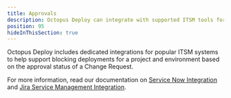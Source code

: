 ```yaml
---
title: Approvals
description: Octopus Deploy can integrate with supported ITSM tools for deployment control using Change Request approvals
position: 95
hideInThisSection: true
---
```


Octopus Deploy includes dedicated integrations for popular ITSM systems to help support blocking deployments for a project and environment based on the approval status of a Change Request.

For more information, read our documentation on [Service Now Integration](service-now/index.md) 
and [Jira Service Management Integration](jira-service-management/index.md).

